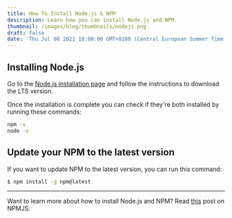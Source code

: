 ```yaml
---
title: How To Install Node.js & NPM
description: Learn how you can install Node.js and NPM.
thumbnail: /images/blog/thumbnails/nodejs.png
draft: false
date: 'Thu Jul 08 2021 18:00:00 GMT+0200 (Central European Summer Time)'
---
```


## Installing Node.js

Go to the [Node.js installation page](https://nodejs.org/en/download/) and follow the instructions to download the LTS version.

Once the installation is complete you can check if they're both installed by running these commands:

```bash
npm -v
node -v
```

## Update your NPM to the latest version

If you want to update NPM to the latest version, you can run this command:

```bash
$ npm install -g npm@latest
```

---

Want to learn more about how to install Node.js and NPM? Read [this](https://docs.npmjs.com/downloading-and-installing-node-js-and-npm) post on NPMJS.